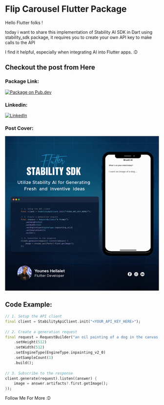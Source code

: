 # Flip Carousel Flutter Package
Hello Flutter folks !

today i want to share this implementation of Stability AI SDK in Dart using stability_sdk package, it requires you to create your own API key to make calls to the API

I find it helpful, especially when integrating AI into Flutter apps. :D


## Checkout the post from Here
### Package Link:
[![Package on Pub.dev](https://pub.dev/static/hash-sssmi4ln/img/pub-dev-logo.svg)](https://pub.dev/packages/stability_sdk)

### Linkedin:
[![LinkedIn](https://raw.githubusercontent.com/gauravghongde/social-icons/9d939e1c5b7ea4a24ac39c3e4631970c0aa1b920/SVG/Color/LinkedIN.svg)](https://www.linkedin.com/feed/update/urn:li:groupPost:8833665-7168413300676894720/)



### Post Cover:
![Preview](https://github.com/Kind-Unes/My-Posts/blob/master/Flutter%20Stability%20SDK/POST.gif)

## Code Example:
```dart
// 1. Setup the API client
final client = StabilityApiClient.init("<YOUR_API_KEY_HERE>");

// 2. Create a generation request
final request = RequestBuilder("an oil painting of a dog in the canvas, wearing knight armor, realistic painting by Leonardo da Vinci")
    .setHeight(512)
    .setWidth(512)
    .setEngineType(EngineType.inpainting_v2_0)
    .setSampleCount(1)
    .build();

// 3. Subscribe to the response
client.generate(request).listen((answer) {
    image = answer.artifacts?.first.getImage();
});
```

Follow Me For More :D
